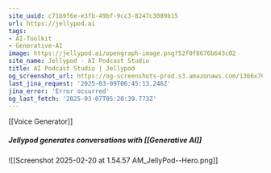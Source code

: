 ```yaml
---
site_uuid: c71b9f6e-e3fb-49bf-9cc3-8247c3089b15
url: https://jellypod.ai
tags:
- AI-Toolkit
- Generative-AI
image: https://jellypod.ai/opengraph-image.png?52f0f8676b643c02
site_name: Jellypod - AI Podcast Studio
title: AI Podcast Studio | Jellypod
og_screenshot_url: https://og-screenshots-prod.s3.amazonaws.com/1366x768/80/false/04072b5df831fdeb428ff54c4336ffb9be9cfd62423d8a9fa16ac79fbd9e3f65.jpeg
last_jina_request: '2025-03-09T06:45:13.246Z'
jina_error: 'Error occurred'
og_last_fetch: '2025-03-07T05:20:39.773Z'
---
```

[[Voice Generator]]

##### Jellypod generates conversations with [[Generative AI]]
![[Screenshot 2025-02-20 at 1.54.57 AM_JellyPod--Hero.png]]
